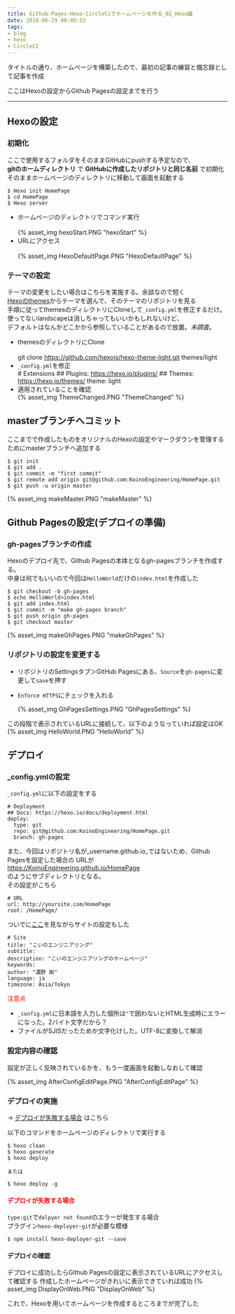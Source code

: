 ```yaml
---
title: Github-Pages-Hexo-CircleCiでホームページを作る_02_Hexo編
date: 2018-06-29 00:40:53
tags:
- blog
- hexo
- CircleCI
---
```


タイトルの通り、ホームページを構築したので、最初の記事の練習と備忘録として記事を作成  

ここはHexoの設定からGithub Pagesの設定までを行う

* * *

## Hexoの設定

### 初期化

ここで使用するフォルダをそのままGitHubにpushする予定なので、  
**gitのホームディレクトリ** で **GitHubに作成したリポジトリと同じ名前** で初期化  
そのままホームページのディレクトリに移動して画面を起動する

    $ Hexo init HomePage
    $ cd HomePage
    $ Hexo server

-   ホームページのディレクトリでコマンド実行<br>  
{% asset_img hexoStart.PNG "hexoStart" %}
-   URLにアクセス<br>  
{% asset_img HexoDefaultPage.PNG  "HexoDefaultPage" %}

### テーマの設定

テーマの変更をしたい場合はこちらを実施する。余談なので短く  
[Hexoのthemes](https://hexo.io/themes/)からテーマを選んで、そのテーマのリポジトリを見る  
手順に従ってthemesのディレクトリにCloneして`_config.yml`を修正するだけ。  
使ってないlandscapeは消しちゃってもいいかもしれないけど、  
デフォルトはなんかどこかから参照していることがあるので放置。_未調査_。

-   themesのディレクトリにClone<br>  
          git clone <https://github.com/hexojs/hexo-theme-light.git> themes/light
-   `_config.yml`を修正  
          # Extensions
          ## Plugins: https://hexo.io/plugins/
          ## Themes: https://hexo.io/themes/
          theme: light
-   適用されていることを確認<br>
{% asset_img ThemeChanged.PNG "ThemeChanged" %}

## masterブランチへコミット

ここまでで作成したものをオリジナルのHexoの設定やマークダウンを管理するためにmasterブランチへ追加する

    $ git init
    $ git add .
    $ git commit -m "first commit"
    $ git remote add origin git@github.com:KoinoEngineering/HomePage.git
    $ git push -u origin master

{% asset_img makeMaster.PNG "makeMaster" %}

## Github Pagesの設定(デプロイの準備)

### gh-pagesブランチの作成

Hexoのデプロイ先で、Github Pagesの本体となるgh-pagesブランチを作成する。  
中身は何でもいいので今回は`HelloWorld`だけの`index.html`を作成した  

    $ git checkout -b gh-pages  
    $ echo HelloWorld>index.html  
    $ git add index.html  
    $ git commit -m "make gh-pages branch"  
    $ git push origin gh-pages  
    $ git checkout master  

{% asset_img makeGhPages.PNG "makeGhPages" %}

### リポジトリの設定を変更する

-   リポジトリのSettingsタブ＞GitHub Pagesにある、`Source`を`gh-pages`に変更して`save`を押す
-   `Enforce HTTPS`にチェックを入れる  

    {% asset_img GhPagesSettings.PNG "GhPagesSettings" %}

この段階で表示されているURLに接続して、以下のようなっていれば設定はOK
{% asset_img HelloWorld.PNG "HelloWorld" %}

## デプロイ

### \_config.ymlの設定

`_config.yml`に以下の設定をする  

    # Deployment
    ## Docs: https://hexo.io/docs/deployment.html
    deploy:
      type: git
      repo: git@github.com:KoinoEngineering/HomePage.git
      branch: gh-pages

また、今回はリポジトリ名が_username.github.io_ではないため、Github Pagesを設定した場合の  URLが  
<https://KoinoEngineering.github.io/HomePage>  
のようにサブディレクトリとなる。  
その設定がこちら

    # URL
    url: http://yoursite.com/HomePage
    root: /HomePage/

ついでに[ここ](https://hexo.io/docs/configuration.html)を見ながらサイトの設定もした

    # Site
    title: "こいのエンジニアリング"
    subtitle:
    description: "こいのエンジニアリングのホームページ"
    keywords:
    author: "濃野 剛"
    language: ja
    timezone: Asia/Tokyo

<span style="color:red">注意点</span>

-   `_config.yml`に日本語を入力した個所は`"`で囲わないとHTML生成時にエラーになった。2バイト文字だから？
-   ファイルがSJISだったためか文字化けした。UTF-8に変換して解消

### 設定内容の確認

設定が正しく反映されているかを、もう一度画面を起動しなおして確認  

{% asset_img AfterConfigEditPage.PNG "AfterConfigEditPage" %}

### デプロイの実施

→ [デプロイが失敗する場合](#デプロイが失敗する場合) はこちら

以下のコマンドをホームページのディレクトリで実行する

    $ hexo clean
    $ hexo generate
    $ hexo deploy

    または

    $ hexo deploy -g

#### <span style="color:red;">デプロイが失敗する場合</span>

`type:git`で`delpyer not found`のエラーが発生する場合  
プラグイン`hexo-deployer-git`が必要な模様

    $ npm install hexo-deployer-git --save

#### デプロイの確認

デプロイに成功したらGithub Pagesの設定に表示されているURLにアクセスして確認する
作成したホームページがきれいに表示できていれば成功
{% asset_img DisplayOnWeb.PNG "DisplayOnWeb" %}

これで、Hexoを用いてホームページを作成するところまでが完了した
